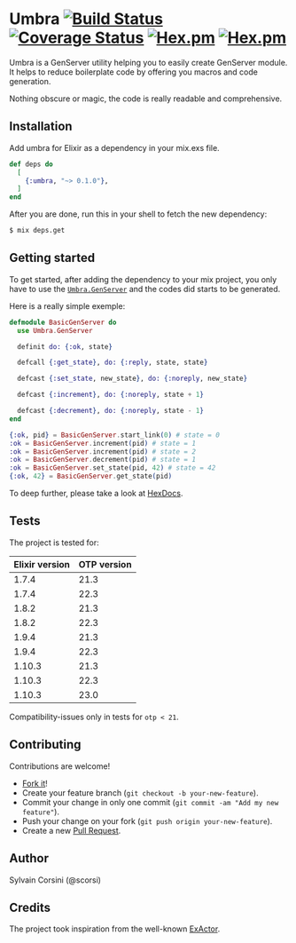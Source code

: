 # Umbra [![Build Status](https://travis-ci.com/scorsi/umbra.svg?branch=master)](https://travis-ci.com/scorsi/umbra) [![Coverage Status](https://coveralls.io/repos/github/scorsi/umbra/badge.svg?branch=master)](https://coveralls.io/github/scorsi/umbra?branch=master) [![Hex.pm](https://img.shields.io/hexpm/v/umbra.svg)](https://hex.pm/packages/umbra) [![Hex.pm](https://img.shields.io/hexpm/dt/umbra.svg)](https://hex.pm/packages/umbra)


Umbra is a GenServer utility helping you to easily create GenServer module.
It helps to reduce boilerplate code by offering you macros and code generation.

Nothing obscure or magic, the code is really readable and comprehensive.

## Installation

Add umbra for Elixir as a dependency in your mix.exs file.

```elixir
def deps do
  [
    {:umbra, "~> 0.1.0"},
  ]
end
```

After you are done, run this in your shell to fetch the new dependency:

```bash
$ mix deps.get
```

## Getting started

To get started, after adding the dependency to your mix project, you only have to use the [`Umbra.GenServer`](https://hexdocs.pm/umbra/Umbra.GenServer.html) and the codes did starts to be generated.

Here is a really simple exemple:

```elixir
defmodule BasicGenServer do
  use Umbra.GenServer

  definit do: {:ok, state}

  defcall {:get_state}, do: {:reply, state, state}

  defcast {:set_state, new_state}, do: {:noreply, new_state}

  defcast {:increment}, do: {:noreply, state + 1}

  defcast {:decrement}, do: {:noreply, state - 1}
end

{:ok, pid} = BasicGenServer.start_link(0) # state = 0
:ok = BasicGenServer.increment(pid) # state = 1
:ok = BasicGenServer.increment(pid) # state = 2
:ok = BasicGenServer.decrement(pid) # state = 1
:ok = BasicGenServer.set_state(pid, 42) # state = 42
{:ok, 42} = BasicGenServer.get_state(pid)
```

To deep further, please take a look at [HexDocs](https://hexdocs.pm/umbra).

## Tests

The project is tested for:

| Elixir version | OTP version |
| --- | --- |
| 1.7.4 | 21.3 |
| 1.7.4 | 22.3 |
| 1.8.2 | 21.3 |
| 1.8.2 | 22.3 |
| 1.9.4 | 21.3 |
| 1.9.4 | 22.3 |
| 1.10.3 | 21.3 |
| 1.10.3 | 22.3 |
| 1.10.3 | 23.0 |

Compatibility-issues only in tests for `otp < 21`.

## Contributing

Contributions are welcome!

- [Fork it](https://github.com/scorsi/umbra/fork)!
- Create your feature branch (`git checkout -b your-new-feature`).
- Commit your change in only one commit (`git commit -am "Add my new feature"`).
- Push your change on your fork (`git push origin your-new-feature`).
- Create a new [Pull Request](https://github.com/scorsi/umbra/compare).

## Author

Sylvain Corsini (@scorsi)

## Credits

The project took inspiration from the well-known [ExActor](https://github.com/sasa1977/exactor).

